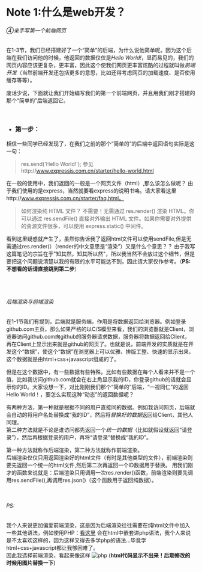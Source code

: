 # Note 1:什么是web开发？

###### ④亲手写第一个前端网页
在1-3节，我们已经搭建好了一个“简单”的后端，为什么说他简单呢。因为这个后端在我们访问他的时候，他返回的数据仅仅是*Hello World!*，显而易见的，我们的网页内容应该更复杂，更丰富，因此这个使我们网页更丰富炫酷的过程就叫做*前端开发*（当然前端开发还包括更多的意思，比如还得考虑网页的加载速度、是否使用缓存等等）。

废话少说，下面就让我们开始编写我们的第一个前端网页，并且用我们刚才搭建的那个“简单的”后端返回它。

<br />

- ### 第一步：

相信一些同学已经发现了，在我们之前的那个“简单的”的后端中返回语句实际是这一句：

>res.send('Hello World!'); 参见http://www.expressjs.com.cn/starter/hello-world.html

在一般的使用中，我们返回的一般是一个网页文件（html）,那么该怎么做呢？ 由于我们使用的是express，当然就要看express的说明书咯。请大家看这里http://www.expressjs.com.cn/starter/faq.html。
> 如何渲染纯 HTML 文件？
不需要！无需通过 res.render() 渲染 HTML。你可以通过 res.sendFile() 直接对外输出 HTML 文件。如果你需要对外提供的资源文件很多，可以使用 express.static() 中间件。

看到这里疑惑就产生了，虽然你告诉我了返回html文件可以使用sendFile,但是无需通过res.render(）（render的中文意思是“渲染”）又是什么个意思？？ 由于我写这篇笔记的宗旨在于"知其然，知其所以然"，所以我当然不会放过这个细节，但是要把这个问题说清楚以我的有限的水平可能达不到，因此请大家仅作参考。（**PS:不想看的话请直接跳到第二步**）

<br/>
<br/>

###### 后端渲染与前端渲染
在1-1节我们有提到，后端就是服务端，作用是将数据返回给浏览器。例如登录github.com主页，那么如果严格的以C/S模型来看，我们的浏览器就是Client，浏览器访问github.com向github的服务器请求数据，服务器将数据返回给Client，再在Client上显示出来就是github的网页了。也就是说，前端开发的实质就是在开发这个“数据”，使这个“数据”在浏览器上可以优雅、排版工整、快速的显示出来。这个数据就是由html+css+javascript组成的了。

但是在这个数据中，有一些数据有些特殊。比如有些数据在每个人看来并不是一个值，比如我访问github.com就会在右上角显示我的ID，你登录github的话就会显示你的ID。大家设想一下，对比刚刚我们那个“简单的”后端，“一视同仁”的返回 Hello World！，要怎么实现这种“动态”的返回数据呢？ 

有两种方法，第一种就是根据不同的用户直接同的数据。例如我访问网页，后端就会自动的将用户名处替换成“我的ID”，然后将*替换好的数据*返回给Client，其他人同理。<br/>
第二种方法就是不论是谁访问都先返回一个*统一的数据*（比如就假设就返回“请登录”），然后再根据登录的用户，再将“请登录”替换成“我的ID”。

第一种方法就称作后端渲染，第二种方法就称作前端渲染。<br>
后端渲染仅仅只用返回渲染好的html文件（有时是其他类型的文件），前端渲染则要先返回一个统一的html文件,然后第二次再返回一个ID数据用于替换。
用我们刚才的函数来说就是：后端渲染只用调用一次res.render()函数，前端渲染则要先调用res.sendFile(),再调用res.json()（这个函数用于返回纯数据）。

<br/>

###### PS:
我个人来说更加偏爱前端渲染，这是因为后端渲染往往需要在纯html文件中加入一些其他语法，例如使用PHP：[看这里](http://www.w3school.com.cn/php/php_syntax.asp)  会在html中嵌套进php语法，我个人来说是不太喜欢这样的，因为这样又得去多学php的语法...毕竟学html+css+javascript都让我够困难了。<br/>
因此我选择前端渲染，看起来像这样 ![php](./note1-4_phpExample) (**html代码显示不出来！后期修改的时候用图片替换一下**)




